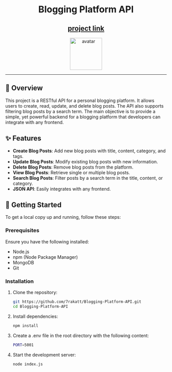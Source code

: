 <div align="center">
    
  # Blogging Platform API
  ## [project link](https://roadmap.sh/projects/blogging-platform-api)
  
  <img src="https://www.pngitem.com/pimgs/m/297-2978988_blogging-and-content-the-transparent-blog-png-png.png" height="100" alt="avatar" />
  
</div>
  
---

## 🎯 Overview

This project is a RESTful API for a personal blogging platform. It allows users to create, read, update, and delete blog posts. The API also supports filtering blog posts by a search term. The main objective is to provide a simple, yet powerful backend for a blogging platform that developers can integrate with any frontend.

## ✨ Features

- **Create Blog Posts**: Add new blog posts with title, content, category, and tags.
- **Update Blog Posts**: Modify existing blog posts with new information.
- **Delete Blog Posts**: Remove blog posts from the platform.
- **View Blog Posts**: Retrieve single or multiple blog posts.
- **Search Blog Posts**: Filter posts by a search term in the title, content, or category.
- **JSON API**: Easily integrates with any frontend.

## 🚀 Getting Started

To get a local copy up and running, follow these steps:

### Prerequisites

Ensure you have the following installed:

- Node.js
- npm (Node Package Manager)
- MongoDB
- Git

### Installation

1. Clone the repository:

   ```bash
   git https://github.com/7rakatt/Blogging-Platform-API.git
   cd Blogging-Platform-API
   ```

2. Install dependencies:
   ```bash
   npm install
   ```
3. Create a .env file in the root directory with the following content:
   ```bash
   PORT=5001
   ```
4. Start the development server:
   ```bash
   node index.js
   ```
